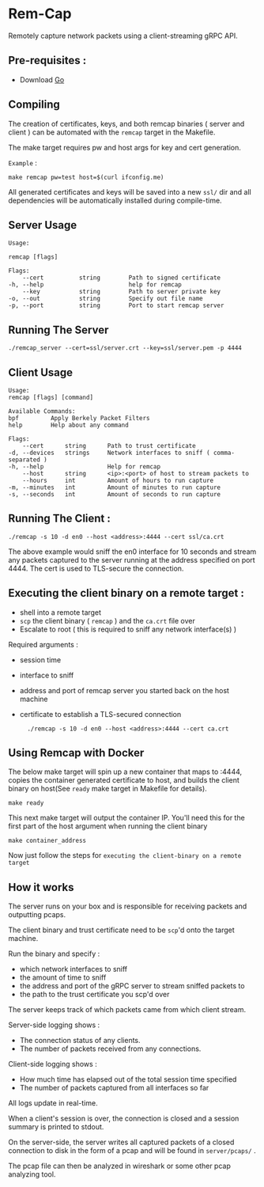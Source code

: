 # Rem-Cap 

Remotely capture network packets using a client-streaming gRPC API.

## Pre-requisites :

- Download [Go](https://golang.org/)

## Compiling

The creation of certificates, keys, and both remcap binaries ( server and client ) can be automated with the `remcap` target in the Makefile.

The make target requires pw and host args for key and cert generation.

``Example`` :

    make remcap pw=test host=$(curl ifconfig.me)

All generated certificates and keys will be saved into a new `ssl/` dir and all dependencies will be automatically installed during compile-time.


## Server Usage

    Usage:

    remcap [flags]

    Flags:
        --cert          string        Path to signed certificate
    -h, --help                        help for remcap
        --key           string        Path to server private key
    -o, --out           string        Specify out file name
    -p, --port          string        Port to start remcap server


## Running The Server


    ./remcap_server --cert=ssl/server.crt --key=ssl/server.pem -p 4444


## Client Usage

    Usage:
    remcap [flags] [command]

    Available Commands:
    bpf         Apply Berkely Packet Filters
    help        Help about any command

    Flags:
        --cert      string      Path to trust certificate
    -d, --devices   strings     Network interfaces to sniff ( comma-separated )
    -h, --help                  Help for remcap
        --host      string      <ip>:<port> of host to stream packets to
        --hours     int         Amount of hours to run capture
    -m, --minutes   int         Amount of minutes to run capture
    -s, --seconds   int         Amount of seconds to run capture

## Running The Client :


    ./remcap -s 10 -d en0 --host <address>:4444 --cert ssl/ca.crt 


The above example would sniff the en0 interface for 10 seconds and stream any packets captured to the server running at the address specified on port 4444. The cert is used to TLS-secure the connection.

## Executing the client binary on a remote target :

- shell into a remote target
- `scp` the client binary ( `remcap` ) and the `ca.crt` file over
- Escalate to root ( this is required to sniff any network interface(s) )

Required arguments :

- session time
- interface to sniff
- address and port of remcap server you started back on the host machine
- certificate to establish a TLS-secured connection

        ./remcap -s 10 -d en0 --host <address>:4444 --cert ca.crt 


## Using Remcap with Docker

The below make target will spin up a new container that maps to :4444, copies the container generated certificate to host, and builds the client binary on host(See `ready` make target in Makefile for details).

    make ready

This next make target will output the container IP. You'll need this for the first part of the host argument when running the client binary

    make container_address

Now just follow the steps for `executing the client-binary on a remote target`


## How it works

The server runs on your box and is responsible for receiving packets and outputting pcaps.

The client binary and trust certificate need to be `scp`'d onto the target machine.

Run the binary and specify :

- which network interfaces to sniff
- the amount of time to sniff
- the address and port of the gRPC server to stream sniffed packets to
- the path to the trust certificate you scp'd over

The server keeps track of which packets came from which client stream.

Server-side logging shows :

- The connection status of any clients.
- The number of packets received from any connections.

Client-side logging shows : 

- How much time has elapsed out of the total session time specified
- The number of packets captured from all interfaces so far

All logs update in real-time.

When a client's session is over, the connection is closed and a session summary is printed to stdout.

On the server-side, the server writes all captured packets of a closed connection to disk in the form of a pcap and will be found in `server/pcaps/` .

The pcap file can then be analyzed in wireshark or some other pcap analyzing tool.